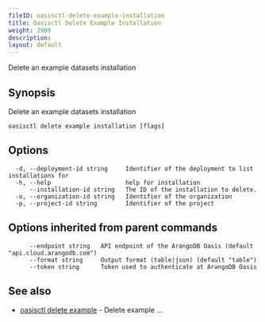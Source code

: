 ```yaml
---
fileID: oasisctl-delete-example-installation
title: Oasisctl Delete Example Installation
weight: 2900
description: 
layout: default
---
```

Delete an example datasets installation

## Synopsis

Delete an example datasets installation

```
oasisctl delete example installation [flags]
```

## Options

```
  -d, --deployment-id string     Identifier of the deployment to list installations for
  -h, --help                     help for installation
      --installation-id string   The ID of the installation to delete.
  -o, --organization-id string   Identifier of the organization
  -p, --project-id string        Identifier of the project
```

## Options inherited from parent commands

```
      --endpoint string   API endpoint of the ArangoDB Oasis (default "api.cloud.arangodb.com")
      --format string     Output format (table|json) (default "table")
      --token string      Token used to authenticate at ArangoDB Oasis
```

## See also

* [oasisctl delete example](oasisctl-delete-example)	 - Delete example ...

